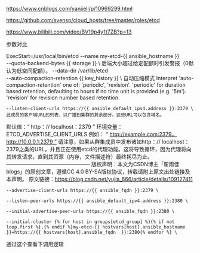 https://www.cnblogs.com/yanjieli/p/10969299.html

https://github.com/svensp/cloud_hosts/tree/master/roles/etcd

https://www.bilibili.com/video/BV19p4y1t7ZB?p=13

参数对比

ExecStart=/usr/local/bin/etcd --name my-etcd-{{ ansible_hostname }} \
	--quota-backend-bytes {{ storage }} \ 后端大小超过给定配额时引发警报（0默认为低空间配额）。
    --data-dir /var/lib/etcd \
    --auto-compaction-retention {{ key_history }} \ 自动压缩模式 Interpret 'auto-compaction-retention' one of: 'periodic', 'revision'. 'periodic' for duration based retention, defaulting to hours if no time unit is provided (e.g. '5m'). 'revision' for revision number based retention.

    --listen-client-urls https://{{ ansible_default_ipv4.address }}:2379 \
    此成员的客户端URL的列表，以广播到集群的其余部分。这些URL可以包含域名。
默认值：“ http：// localhost：2379 ”
环境变量：ETCD_ADVERTISE_CLIENT_URLS
例如： “ http://example.com:2379，http://10.0.0.1:2379 ”
请注意，如果从群集成员中发布诸如http：// localhost：2379之类的URL，并且正在使用etcd的代理功能。这将导致循环，因为代理将向其转发请求，直到其资源（内存，文件描述符）最终耗尽为止。
————————————————
版权声明：本文为CSDN博主「翟雨佳blogs」的原创文章，遵循CC 4.0 BY-SA版权协议，转载请附上原文出处链接及本声明。
原文链接：https://blog.csdn.net/yujia_666/article/details/109127411

    --advertise-client-urls https://{{ ansible_fqdn }}:2379 \

    --listen-peer-urls https://{{ ansible_default_ipv4.address }}:2380 \

    --initial-advertise-peer-urls https://{{ ansible_fqdn }}:2380 \

    --initial-cluster {% for host in groups[etcd_group] %}{% if not loop.first %},{% endif %}my-etcd-{{ hostvars[host].ansible_hostname }}=https://{{ hostvars[host].ansible_fqdn  }}:2380{% endfor %} \


通过这个查看下调用逻辑